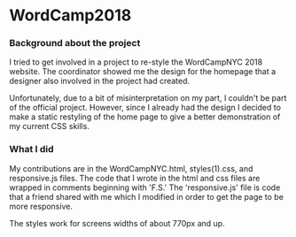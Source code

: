 # WordCamp2018

### Background about the project
I tried to get involved in a project to re-style the WordCampNYC 2018 website. The coordinator showed me the design for the homepage that a designer also involved in the project had created.

Unfortunately, due to a bit of misinterpretation on my part, I couldn't be part of the official project. However, since I already had the design I decided to make a static restyling of the home page to give a better demonstration of my current CSS skills.

### What I did
My contributions are in the WordCampNYC.html, styles(1).css, and responsive.js files. The code that I wrote in the html and css files are wrapped in comments beginning with 'F.S.' The 'responsive.js' file is code that a friend shared with me which I modified in order to get the page to be more responsive.

The styles work for screens widths of about 770px and up.

